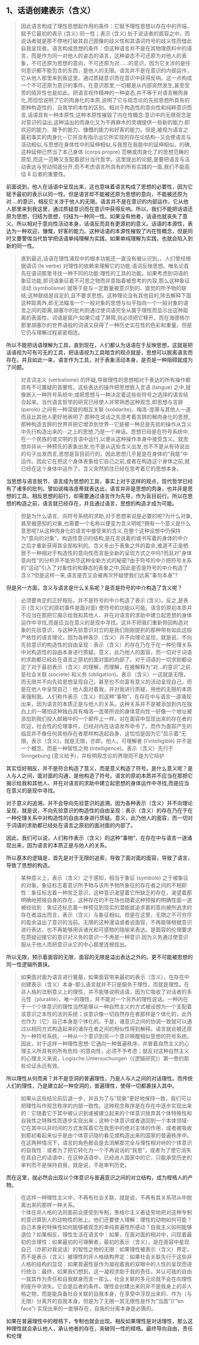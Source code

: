 <h2>1、话语创建表示（含义）</h2><blockquote data-pid="9wMv0MOB">因此语言构成了理性思想起作用的条件：它赋予理性思想以存在中的开端，赋予它最初的表示 (含义) 同一性；表示 (含义) 处于说话者的面容之中，而说话者就是那不停地打破其自己图像的歧义性和其语词符号的歧义性而借此自我呈现者。语言构成思想的条件：但这种语言并不是在其物理质料中的语言，而是作为同一对他人的姿态的语言，这种姿态不可还原为对他人的表象，不可还原为思想的意向，不可还原为对……的意识，因为它关涉的是任何意识都不能包含的东西，是他人的无限。语言并不是在意识的内部运作，它从他人那里来到我这里，通过质疑意识而在意识中获得反响。这一点构成一个不可还原为意识的事件。在意识那里,一切都是从内部突然发生,甚至受苦的陌异性也是如此。把语言视作精神的一种姿态,并不等于对语言解肉身化,而恰恰说明了它的肉身化的本质,说明了它与观念论的先验思想所具有的那种构造性的、自我学的本性的区别。相对于构造性的意向性和纯粹意识而言,话语具有一种本原性;这种本原性摧毁了内在性概念:意识中的无限观念是对意识的溢出,这种溢出的肉身化又为不再麻木的灵魂提供一些新的能力:即欢迎的能力、赠予的能力、慷慨的能力和好客的能力。但是,被视为语言之最初事实的肉身化--它并没有指示出它所实现的存在论结构--又会使语言与活动相似,与思想在身体性中的延伸相似,与我思在我能中的延伸相似。的确,这种延伸已然当了本己身体 (corps propre) 范畴或肉身化了的思想范畴的原型,而这一范畴又支配着部分当代哲学。这里提出的论题,是要把语言与活动表达与劳动彻底分开,而不考虑语言所具有的所有实践的一面,我们不能高估 8 后者的重要性。</blockquote><p data-pid="LeBwAssI">前面说到，他人在话语中呈现出来，这也意味着语言构成了思想的必要性，因为它赋予最初的表示以同一性。但是语言却不能被还原为思想的意向，不能被还原为对....的意识，相反它关涉于他人的无限。语言并不是在意识的内部运作，它从他人那里来到我这里，通过质疑意识而在意识中获得反响。所以，我们不能把话语还原为思想，归结为思想，归结为一种同一性。如果没有他者，话语也就丧失了意义。所以相对于意向性活动本身，话语反而具有更源初的意义。话语的本源性，表达为一种欢迎，慷慨，好客的能力。这种话语的本源性摧毁了内在性概念，但是同时又要警惕当代哲学把话语单纯理解为实践，如果单纯理解为实践，也就会陷入到新的同一性。</p><blockquote data-pid="gVuML9Ro">直到最近,话语在理性涌现中的根本功能还一直没有被认识到。。人们曾经根据语词 (le verbe) 对理性的依赖来理解它的功能:语词反映思想。唯名论首先在语词那里寻找一种不同的功能:理性的工具的功能。如果考虑到词语的象征功能,即词语象征着不可思之物而非意指着被思考的内容,那么这种象征活动 (symbolisme) 就等于是与一定数量被意识到的、直觉的所予物的联结;这种联结是自足的,且不要求思想。这种理论没有其他目的,除去解释下面这种距离外,即无法瞄准一个一般对象的思想与似乎指向一个一般对象的语言之间的距离,胡塞尔的批判则通过使词语完全从属于理性而显示出这种距离的表面性。词语是窗户;如果它成了屏障,则必须把它移开。而在海德格尔那里胡塞尔的世界语般的词语又获得了一种历史实在性的色彩和重量。但是它仍与理解过程紧密相连。</blockquote><p data-pid="1CRhxhSl">所以不能把话语理解为工具，直到现在，人们都认为话语在于反映思想，这就是把话语视为可有可无的工具，把话语视为工具暗含的观点就是，思想可以脱离语言而存在。并且如此一来，语言作为工具，对于表象活动本身，是否是一种阻碍就成为了问题。</p><blockquote data-pid="fILU7B09">对言词主义 (verbalisme) 的怀疑,导致理性的思想相对于表达的所有操作都具有不可置疑的首要性。这些表达的操作把思想嵌入言语 (langue) 之中,就像嵌入一种符号系统中,或把思想与一种决定着这些些符号之选择的语言结合起来。当代语言哲学的研究已经使人非常熟悉这种观念,即思想与言辞 (parole) 之间有一种深层的相互关联 (solidarite)。梅洛-庞蒂与其他人一道而且比其他人更好地表明了:那种在说话之先思考着言辞的解肉身化的思想,那种构造言辞的世界并把它增添到世界--它是被一种总是先验的操作从含义中先行构造出来的--之上的思想,乃是一个神话。思想已经是在符号系统中,在一个民族的或文明的言语中运行,以便从这种操作本身中接受含义。就思想并非从一种预先的表象出发,也不是从这些含义出发,也不不是从有待说出的句子出发而言,思想是盲目前行的。因此思想几乎是是在身体的"我能"中运作。因此它在把这个身体表象给它自己之前,或者在构造这个身体之前,就已经在这个身体中运作了。含义突然抓住已经在思考着它的思想本身。</blockquote><p data-pid="OMXi6qOS">当思想与语言脱节，语言成为思想的工具，事实上对于这样的观点，现代哲学已经有了诸多的批判。譬如说梅洛庞蒂就表达出，语言并非是思想的肉身，也并非是思想的工具。相反思想的前行，却需要通过语言作为先导，作为盲目前行。所以在思想的构造之前，语言就已经存在，并且通过语言，思想的构造才成为可能。</p><blockquote data-pid="HdTKl7oo">但是为什么语言、向符号系统的求助,对于思想来说是必要的呢?为什么对象,甚至被感知的对象,也需要一个名称以便变为含义明呢?拥有一个意义是什么意思呢?从这种肉身化的语言中接受来的含义,在整个这种设想中仍保持为"意向的对象"。构造性意识的结构,是在言说着的或书写着的身体的中介之后才重新获得其全部权利的。含义多出于表象之外的盈余,难道不正是栖居于一种相对于构造性的意向性而言是全新的呈现方式之中吗?而且对"身体意向性"的分析并不能穷尽这种全新方式的秘密?由于符号的中介把符号关系的"运动"引入了对象性的和静态的表象之中,因此是否是符号的中介构造了含义?但是这样一来,语言是否又会被再次怀疑使我们远离"事勿本身"?</blockquote><p data-pid="ciTlUkKG">但是另一方面，含义与语言是什么关系呢？是否是符号的中介构造了含义呢？</p><blockquote data-pid="jtjajRWt">必须要肯定的正好相反。并不是符号的中介构造了表示 (含义)。反之,是表示 (含义)(它的原初事件是面对面) 使符号的功能以可能。语言的原初本质并不应当在那把它揭示给我和其他人、并在对语言的求助中建立起思想的身体运作中寻找,而是应当在意义的是现中寻找。这并不把我们重新带回构造对象的先验意识，与这种先验意识对立的是我们刚刚提到的那种带有如此这般严格性的语言理论。因为各种表示（含义）并不向理论呈现，就是说，不向先验意识的构造性的自由呈现：表示（含义）的存在乃在于在一种伦理关系中对构造性的自由本身进行质疑。意义，此乃他人的面容，而一切对于词语的求助都已经处在语言之原初的面对面的内部了。对于词语的一切求助都设定了对于最初表示（含义）的理解，而理解，在被解释为“对…的意识”之前.是社会关联 (societe) 和义务 (obligation)。表示（含义）一这就是无限，而无限并不向先验思想呈现自己，甚至也不向富有意义的活动呈现自己，而是在他人中呈现自己：他人面对着我，并对我进行质疑，用他的无限的本质来强制我。人们称作表示（含义）的这种“事物”，在存在中与语言一道涌现出来，因为语言的本质正是与他人的关系。这种关系并不是被添加到内在独白上的一哪怕这种独白具有梅洛一庞蒂所说的身体意向性一好像一个地址被添加到我们投入邮箱中的一个邮件上一样。对在面容中显现出来的存在者的欢迎，社会性的伦理事件，已经对内在话语发布命令了。而作为面容产生的临显并不像任何其他存在者那样构造起自身，这恰恰是因为它“启示着”无限。表示（含义)，就是无限，亦即，他人。可理解者 (I'intelligible) 并不是一个概念，而是一种智性之物 (intelligence)。表示（含义）先行于 Sinngebung (意义给予)，并标明观念论的界限而不是为它辩护</blockquote><p data-pid="3zLCCuuc">其实恰好相反，并不是符合构造了意义，而是意义构造了符号。是什么意义呢？是人与人之间，面对面的沟通，是他构造了符号。语言的原初本质并不应当在那把它揭示给我和其他人、并在对语言的求助中建立起思想的身体运作中寻找,而是应当在意义的是现中寻找。</p><p data-pid="LLHR-sgg">对于意义的追溯，并不会导向先验意识的追溯。因为各种表示（含义）并不向理论呈现，就是说，不向先验意识的构造性的自由呈现：表示（含义）的存在乃在于在一种伦理关系中对构造性的自由本身进行质疑。意义，此乃他人的面容，而一切对于词语的求助都已经处在语言之原初的面对面的内部了。</p><p data-pid="T0JPLXNA">因此，我们可以说，人们称作表示（含义）的这种“事物”，在存在中与语言一道涌现出来，因为语言的本质正是与他人的关系。</p><p data-pid="wXJS1ubl">所以基本的逻辑是，首先是对于无限的追索，导致了面对面的面容，导致了语言，导致了思想的构造。</p><blockquote data-pid="wKM1Idpp">某种意义上，表示（含义）之于感知，相当于象征 (symbole) 之于被象征的对象。象征标志着意识所予物与该所予物所象征的存在者之间的不相即性：象征标志着一种贫乏意识，这种意识渴望着它所缺乏的存在，渴望着那明确地预报自身的存在，这种存在的不在场也随着这种预报的明确性面一道被经验到：象征还标志着一种预见到现实的潜能就追求着的意向被所追求的存在者溢出而言，表示（含义）与象征相似。但是在这里，无限之不可穷尽的盈余溢出了意识的当前。无限的这种漫溢或者说面容，不再能够根据意识进行表达，也不再能够用诉诸光和可感物的隐喻来表达。是面容的伦理要求在质疑迎接它的意识对义务的意识一不再是一种意识.因为义务通过使意识服从于他人而把意识从它的中心那里连根拔出。</blockquote><p data-pid="1QVfDqiE">所以无限，预示着面容的无限，面容的无限是溢出表达之外的。更不可能被思想的同一性逻辑所裹挟。</p><blockquote data-pid="_rXsHaFO">如果面对面为语言进行奠基，如果面容带来最初的表示（含义），在存在中创建表示（含义）本身-那么语言就并不只是服务于理性，而就是理性。在非人格的法制意义上的理性，并不能够说明话语，因为它吸收了对话者的多元性（pluralité）。唯一的理性，并不能对一个另外的理性说话。一种内在于一个个体意识的理性当然能够以一种自然主义的方式被设想为一个支配着该意识之本性的法则系统；该意识像一切自然存在者那样是个体化的，此外也作为（它）自己本身是个体化的。于是，诸意识之间的协调一致就可以通过以相同方式构造起来的诸存在者之间的相似性得到解释。语言就会被还原为一种符号系统，一种从一个意识到另一个意识唤醒相似思想的符号系统。因此，对于这样一种理性思想-它通向一种普遍秩序、并冒着自然主义的心理主义所具有的所有危险-的意向性，必须不予考虑；就反对这种自然主义的心理主义来说，Logische Untersuchungen（《逻辑研究》）第一卷的那些论证永远有效。</blockquote><p data-pid="CO3NpPgc">所以理性从何而来？并不是空洞的普遍理性，乃是人与人之间的对话理性。而传统人们的理性，乃是建立起一种空洞的，普遍理性，使得一切都裹挟入其中。</p><blockquote data-pid="gxb91aPl">如果从这些结论前后退一步，并且为了与“现象”更好地保持一致，我们可以把理性叫作观念秩序的内部一致性。这种观念秩序是在存在中逐步实现出来的：它随着它于其中被认识到或被建立起来的个体意识放弃其个体特殊性和自我性之特殊性而逐步实现出来；这种个体意识或者退回到一个本体领域-它在其中以非时间的方式发挥着它在我思中的绝对主体的作用，或者被吸收到那初看起来似乎是由个体意识隐约看见或构造出来的国家的普遍秩序中。在这两种情况下，语言的角色都会是去消解那完全与理性相对峙的个体意识的自我性：或者为了把它转化为一个不再说话的“我思”，或者为了使它消失在其自己的话语中，在这种话语中，已经进人国家中的它，只能承受历史的审判而不是保持自我，就是说，不是审判历史。</blockquote><p data-pid="cYC2HYRb">而在这里，就必然会出现以个体意识与普遍意识之间的对立结构，成为桎梏人的产物。</p><blockquote data-pid="rURb2j4I">在这样一种理性主义中，不再有社会关联，就是说，不再有其关系项从中脱离出来的那样一种关系。<br>个体在非人格的法则面前会感受到专制，黑格尔主义者徒劳地把对这种专制的意识算到人的动物性的账上。他们还要使人理解：理性的动物如何可能？自己本身的特殊性如何能够被观念的单纯普遍性所感动？自我主义如何能够退位？如果相反，理性生活在语言中：如果，在面对面的相对中，闪现着最初的合理性：如果最初的可理解者，最初的表示（含义），是在面容中星现自己（亦即对我说话）的智性之物的无限：如果理性被表示（含义）界定，而不是表示（含义）被理性的非人格结构界定：如果社会关联先行于这些非人格的结构的显现：如果普遍性是作为凝视着我的双眼中的人性的呈现而进行统治：最终，如果我们想到，这一凝视求助于我的责任，并认可我的自由一就其作为责任和自我献身而言一那么，社会关联的多元论就不会在向理性的提升中消失。它会是后者的条件。理性会创建出来的并不是我身上的非人格之物，而是能具备社会关联的自我本身，在享受中浮现出来的、作为（与无限）分离开的自我本身。但是为了无限一其无限性是作为“当面”(I'“en face”) 实现出来的一能够存在，自我的分离本身是必需的。</blockquote><p data-pid="kqNCu49-">如果在普遍理性中的桎梏下，专制也就会出现。相反如果理性是对话理性，那么这种理性就会承认他人，承认他者的存在，突破同一性的桎梏。最终导向自由，责任和伦理</p><p></p><p></p><p></p><p></p><p></p><p></p><p></p><p></p><p></p><p></p><p></p><p></p>